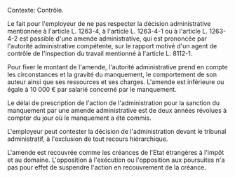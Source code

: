 Contexte: Contrôle.

Le fait pour l'employeur de ne pas respecter la décision administrative mentionnée à l'article L. 1263-4, à l'article L. 1263-4-1 ou à l'article L. 1263-4-2 est passible d'une amende administrative, qui est prononcée par l'autorité administrative compétente, sur le rapport motivé d'un agent de contrôle de l'inspection du travail mentionné à l'article L. 8112-1.

Pour fixer le montant de l'amende, l'autorité administrative prend en compte les circonstances et la gravité du manquement, le comportement de son auteur ainsi que ses ressources et ses charges. L'amende est inférieure ou égale à 10 000 € par salarié concerné par le manquement.

Le délai de prescription de l'action de l'administration pour la sanction du manquement par une amende administrative est de deux années révolues à compter du jour où le manquement a été commis.

L'employeur peut contester la décision de l'administration devant le tribunal administratif, à l'exclusion de tout recours hiérarchique.

L'amende est recouvrée comme les créances de l'Etat étrangères à l'impôt et au domaine. L'opposition à l'exécution ou l'opposition aux poursuites n'a pas pour effet de suspendre l'action en recouvrement de la créance.